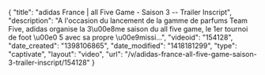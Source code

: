 {
    "title": "adidas France | all Five Game - Saison 3 -- Trailer Inscript",
    "description": "A l'occasion du lancement de la gamme de parfums Team Five, adidas organise la 3\u00e8me saison du all five game, le 1er tournoi de foot \u00e0 5 avec sa propre \u00e9missi...",
    "videoid": "154128",
    "date_created": "1398106865",
    "date_modified": "1418181299",
    "type": "captivate",
    "layout": "video",
    "url": "\/v\/adidas-france-all-five-game-saison-3-trailer-inscript\/154128"
}